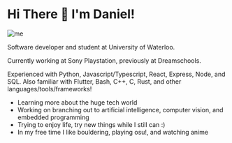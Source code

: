 # Hi There 👋 I'm Daniel!

![me](https://user-images.githubusercontent.com/67433232/133932259-d464313f-e369-45eb-b649-75602867cfae.png)

Software developer and student at University of Waterloo.

Currently working at Sony Playstation, previously at Dreamschools.

Experienced with Python, Javascript/Typescript, React, Express, Node, and SQL.
Also familiar with Flutter, Bash, C++, C, Rust, and other languages/tools/frameworks!

* Learning more about the huge tech world
* Working on branching out to artificial intelligence, computer vision, and embedded programming
* Trying to enjoy life, try new things while I still can :)
* In my free time I like bouldering, playing osu!, and watching anime


<!--
**danielq987/danielq987** is a ✨ _special_ ✨ repository because its `README.md` (this file) appears on your GitHub profile.

Here are some ideas to get you started:

- 🔭 I’m currently working on ...
- 🌱 I’m currently learning ...
- 👯 I’m looking to collaborate on ...
- 🤔 I’m looking for help with ...
- 💬 Ask me about ...
- 📫 How to reach me: ...
- 😄 Pronouns: ...
- ⚡ Fun fact: ...
-->
